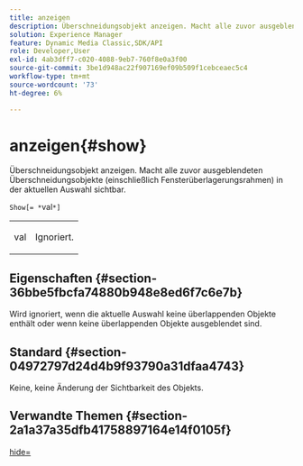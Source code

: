 ```yaml
---
title: anzeigen
description: Überschneidungsobjekt anzeigen. Macht alle zuvor ausgeblendeten Überschneidungsobjekte (einschließlich Fensterüberlagerungsrahmen) in der aktuellen Auswahl sichtbar.
solution: Experience Manager
feature: Dynamic Media Classic,SDK/API
role: Developer,User
exl-id: 4ab3dff7-c020-4088-9eb7-760f8e0a3f00
source-git-commit: 3be1d948ac22f907169ef09b509f1cebceaec5c4
workflow-type: tm+mt
source-wordcount: '73'
ht-degree: 6%

---
```


# anzeigen{#show}

Überschneidungsobjekt anzeigen. Macht alle zuvor ausgeblendeten Überschneidungsobjekte (einschließlich Fensterüberlagerungsrahmen) in der aktuellen Auswahl sichtbar.

`Show[= *`val`*]`

<table id="simpletable_88D25B9C8E0A47EF90C8ABEBDE777183"> 
 <tr class="strow"> 
  <td class="stentry"> <p><span class="varname"> val</span> </p> </td> 
  <td class="stentry"> <p>Ignoriert. </p></td> 
 </tr> 
</table>

## Eigenschaften {#section-36bbe5fbcfa74880b948e8ed6f7c6e7b}

Wird ignoriert, wenn die aktuelle Auswahl keine überlappenden Objekte enthält oder wenn keine überlappenden Objekte ausgeblendet sind.

## Standard {#section-04972797d24d4b9f93790a31dfaa4743}

Keine, keine Änderung der Sichtbarkeit des Objekts.

## Verwandte Themen {#section-2a1a37a35dfb41758897164e14f0105f}

[hide=](../../../../../ir-api/http-protocol/image-rendering-api-ref/c-ir-http-protocol-ref/c-ir-http-protocol-command-reference/r-ir-hide.md#reference-681b9782f90a45b18ed50292ab2c096c)
